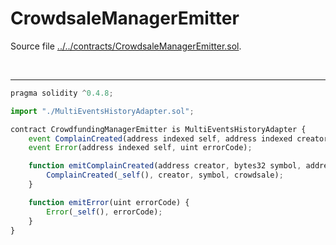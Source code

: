 # CrowdsaleManagerEmitter

Source file [../../contracts/CrowdsaleManagerEmitter.sol](../../contracts/CrowdsaleManagerEmitter.sol).

<br />

<hr />

```javascript
pragma solidity ^0.4.8;

import "./MultiEventsHistoryAdapter.sol";

contract CrowdfundingManagerEmitter is MultiEventsHistoryAdapter {
    event ComplainCreated(address indexed self, address indexed creator, bytes32 symbol, address crowdsale);
    event Error(address indexed self, uint errorCode);

    function emitComplainCreated(address creator, bytes32 symbol, address crowdsale) {
        ComplainCreated(_self(), creator, symbol, crowdsale);
    }

    function emitError(uint errorCode) {
        Error(_self(), errorCode);
    }
}

```
